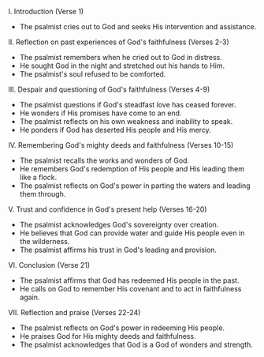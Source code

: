 I. Introduction (Verse 1)
- The psalmist cries out to God and seeks His intervention and assistance.

II. Reflection on past experiences of God's faithfulness (Verses 2-3)
- The psalmist remembers when he cried out to God in distress.
- He sought God in the night and stretched out his hands to Him.
- The psalmist's soul refused to be comforted.

III. Despair and questioning of God's faithfulness (Verses 4-9)
- The psalmist questions if God's steadfast love has ceased forever.
- He wonders if His promises have come to an end.
- The psalmist reflects on his own weakness and inability to speak.
- He ponders if God has deserted His people and His mercy.

IV. Remembering God's mighty deeds and faithfulness (Verses 10-15)
- The psalmist recalls the works and wonders of God.
- He remembers God's redemption of His people and His leading them like a flock.
- The psalmist reflects on God's power in parting the waters and leading them through.

V. Trust and confidence in God's present help (Verses 16-20)
- The psalmist acknowledges God's sovereignty over creation.
- He believes that God can provide water and guide His people even in the wilderness.
- The psalmist affirms his trust in God's leading and provision.

VI. Conclusion (Verse 21)
- The psalmist affirms that God has redeemed His people in the past.
- He calls on God to remember His covenant and to act in faithfulness again.

VII. Reflection and praise (Verses 22-24)
- The psalmist reflects on God's power in redeeming His people.
- He praises God for His mighty deeds and faithfulness.
- The psalmist acknowledges that God is a God of wonders and strength.